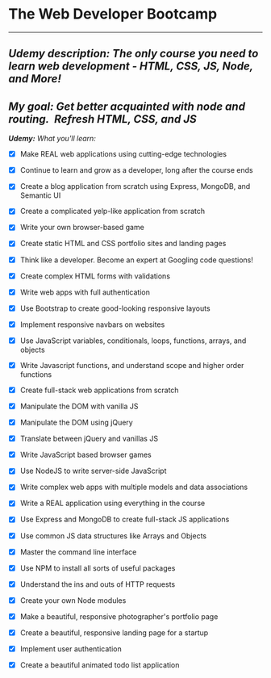 # The Web Developer Bootcamp
---

**_Udemy description:_** _The only course you need to learn web development - HTML, CSS, JS, Node, and More!_
---

**_My goal:_** _Get better acquainted with node and routing.  Refresh HTML, CSS, and JS_
---

**_Udemy:_** _What you'll learn:_
- [x] Make REAL web applications using cutting-edge technologies
- [x] Continue to learn and grow as a developer, long after the course ends
- [x] Create a blog application from scratch using Express, MongoDB, and Semantic UI
- [x] Create a complicated yelp-like application from scratch
- [x] Write your own browser-based game
- [x] Create static HTML and CSS portfolio sites and landing pages
- [x] Think like a developer. Become an expert at Googling code questions!
- [x] Create complex HTML forms with validations
- [x] Write web apps with full authentication
- [x] Use Bootstrap to create good-looking responsive layouts
- [x] Implement responsive navbars on websites
- [x] Use JavaScript variables, conditionals, loops, functions, arrays, and objects
- [x] Write Javascript functions, and understand scope and higher order functions
- [x] Create full-stack web applications from scratch
- [x] Manipulate the DOM with vanilla JS
- [x] Manipulate the DOM using jQuery
- [x] Translate between jQuery and vanillas JS
- [x] Write JavaScript based browser games
- [x] Use NodeJS to write server-side JavaScript
- [x] Write complex web apps with multiple models and data associations
- [x] Write a REAL application using everything in the course
- [x] Use Express and MongoDB to create full-stack JS applications
- [x] Use common JS data structures like Arrays and Objects
- [x] Master the command line interface
- [x] Use NPM to install all sorts of useful packages
- [x] Understand the ins and outs of HTTP requests
- [x] Create your own Node modules
- [x] Make a beautiful, responsive photographer's portfolio page
- [x] Create a beautiful, responsive landing page for a startup
- [x] Implement user authentication
- [x] Create a beautiful animated todo list application


 